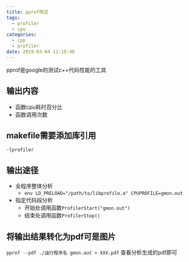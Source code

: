 ```yaml
---
title: pprof简述
tags:
  - profiler
  - cpu
categories:
  - cpp
  - profiler
date: 2019-03-04 11:19:48
---
```


pprof是google的测试c++代码性能的工具

## 输出内容

- 函数cpu耗时百分比
- 函数调用次数

## makefile需要添加库引用

`-lprofiler`

## 输出途径

- 全程序整体分析
	- `env LD_PRELOAD="/path/to/libprofile.a" CPUPROFILE=gmon.out`
- 指定代码段分析
	- 开始处调用函数`ProfilerStart("gmon.out")`
	- 结束处调用函数`ProfilerStop()`

## 将输出结果转化为pdf可是图片

`pprof --pdf ./运行程序名 gmon.out > XXX.pdf`
查看分析生成的pdf即可
